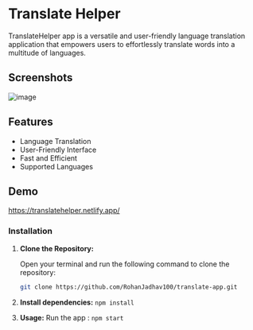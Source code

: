 
# Translate Helper

TranslateHelper app is a versatile and user-friendly language translation application that empowers users to effortlessly translate words into a multitude of languages. 




## Screenshots

![image](https://github.com/RohanJadhav100/translate-app/assets/135609778/fb1b48c8-72c2-4c14-8c71-317d21b4d70f)



## Features

- Language Translation
- User-Friendly Interface
- Fast and Efficient
- Supported Languages




## Demo
https://translatehelper.netlify.app/


### Installation

1. **Clone the Repository:**

   Open your terminal and run the following command to clone the repository:

   ```bash
   git clone https://github.com/RohanJadhav100/translate-app.git

2. **Install dependencies:**
 `npm install `

3. **Usage:**
Run the app : `npm start`
